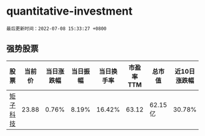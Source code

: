 # quantitative-investment

`最后更新时间：2022-07-08 15:33:27 +0800`

## 强势股票

|股票|当前价|当日涨跌幅|当日振幅|当日换手率|市盈率TTM|总市值|近10日涨跌幅|
|----|----|----|----|----|----|----|----|
|[矩子科技](https://xueqiu.com/S/SZ300802)|23.88|0.76%|8.19%|16.42%|63.12|62.15亿|30.78%|
